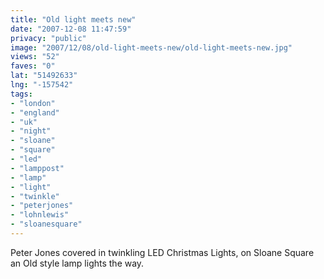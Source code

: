 ```yaml
---
title: "Old light meets new"
date: "2007-12-08 11:47:59"
privacy: "public"
image: "2007/12/08/old-light-meets-new/old-light-meets-new.jpg"
views: "52"
faves: "0"
lat: "51492633"
lng: "-157542"
tags:
- "london"
- "england"
- "uk"
- "night"
- "sloane"
- "square"
- "led"
- "lamppost"
- "lamp"
- "light"
- "twinkle"
- "peterjones"
- "lohnlewis"
- "sloanesquare"
---
```

Peter Jones covered in twinkling LED Christmas Lights, on Sloane Square an Old style lamp lights the way.
